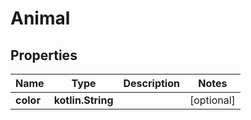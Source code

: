 
# Animal

## Properties
| Name | Type | Description | Notes |
| ------------ | ------------- | ------------- | ------------- |
| **color** | **kotlin.String** |  |  [optional] |



